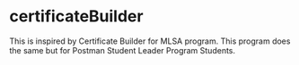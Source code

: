 # certificateBuilder
This is inspired by Certificate Builder for MLSA  program. This program does the same but for Postman Student Leader Program Students.
